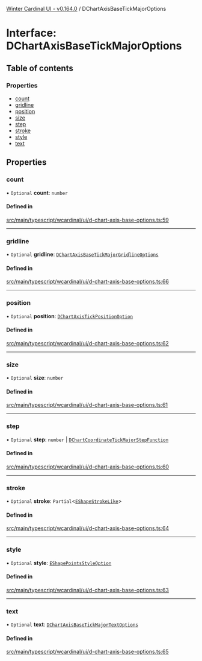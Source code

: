 [Winter Cardinal UI - v0.164.0](../index.md) / DChartAxisBaseTickMajorOptions

# Interface: DChartAxisBaseTickMajorOptions

## Table of contents

### Properties

- [count](DChartAxisBaseTickMajorOptions.md#count)
- [gridline](DChartAxisBaseTickMajorOptions.md#gridline)
- [position](DChartAxisBaseTickMajorOptions.md#position)
- [size](DChartAxisBaseTickMajorOptions.md#size)
- [step](DChartAxisBaseTickMajorOptions.md#step)
- [stroke](DChartAxisBaseTickMajorOptions.md#stroke)
- [style](DChartAxisBaseTickMajorOptions.md#style)
- [text](DChartAxisBaseTickMajorOptions.md#text)

## Properties

### count

• `Optional` **count**: `number`

#### Defined in

[src/main/typescript/wcardinal/ui/d-chart-axis-base-options.ts:59](https://github.com/winter-cardinal/winter-cardinal-ui/blob/v0.164.0/src/main/typescript/wcardinal/ui/d-chart-axis-base-options.ts#L59)

___

### gridline

• `Optional` **gridline**: [`DChartAxisBaseTickMajorGridlineOptions`](DChartAxisBaseTickMajorGridlineOptions.md)

#### Defined in

[src/main/typescript/wcardinal/ui/d-chart-axis-base-options.ts:66](https://github.com/winter-cardinal/winter-cardinal-ui/blob/v0.164.0/src/main/typescript/wcardinal/ui/d-chart-axis-base-options.ts#L66)

___

### position

• `Optional` **position**: [`DChartAxisTickPositionOption`](../index.md#dchartaxistickpositionoption)

#### Defined in

[src/main/typescript/wcardinal/ui/d-chart-axis-base-options.ts:62](https://github.com/winter-cardinal/winter-cardinal-ui/blob/v0.164.0/src/main/typescript/wcardinal/ui/d-chart-axis-base-options.ts#L62)

___

### size

• `Optional` **size**: `number`

#### Defined in

[src/main/typescript/wcardinal/ui/d-chart-axis-base-options.ts:61](https://github.com/winter-cardinal/winter-cardinal-ui/blob/v0.164.0/src/main/typescript/wcardinal/ui/d-chart-axis-base-options.ts#L61)

___

### step

• `Optional` **step**: `number` \| [`DChartCoordinateTickMajorStepFunction`](../index.md#dchartcoordinatetickmajorstepfunction)

#### Defined in

[src/main/typescript/wcardinal/ui/d-chart-axis-base-options.ts:60](https://github.com/winter-cardinal/winter-cardinal-ui/blob/v0.164.0/src/main/typescript/wcardinal/ui/d-chart-axis-base-options.ts#L60)

___

### stroke

• `Optional` **stroke**: `Partial`<[`EShapeStrokeLike`](EShapeStrokeLike.md)\>

#### Defined in

[src/main/typescript/wcardinal/ui/d-chart-axis-base-options.ts:64](https://github.com/winter-cardinal/winter-cardinal-ui/blob/v0.164.0/src/main/typescript/wcardinal/ui/d-chart-axis-base-options.ts#L64)

___

### style

• `Optional` **style**: [`EShapePointsStyleOption`](../index.md#eshapepointsstyleoption)

#### Defined in

[src/main/typescript/wcardinal/ui/d-chart-axis-base-options.ts:63](https://github.com/winter-cardinal/winter-cardinal-ui/blob/v0.164.0/src/main/typescript/wcardinal/ui/d-chart-axis-base-options.ts#L63)

___

### text

• `Optional` **text**: [`DChartAxisBaseTickMajorTextOptions`](DChartAxisBaseTickMajorTextOptions.md)

#### Defined in

[src/main/typescript/wcardinal/ui/d-chart-axis-base-options.ts:65](https://github.com/winter-cardinal/winter-cardinal-ui/blob/v0.164.0/src/main/typescript/wcardinal/ui/d-chart-axis-base-options.ts#L65)
